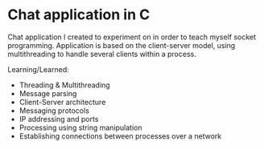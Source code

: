 # Chat application in C 

Chat application I created to experiment on in order to teach myself socket programming. Application is based on the client-server model, using multithreading to handle 
several clients within a process.  

Learning/Learned: 
- Threading & Multithreading
- Message parsing 
- Client-Server architecture 
- Messaging protocols 
- IP addressing and ports  
- Processing using string manipulation 
- Establishing connections between processes over a network 